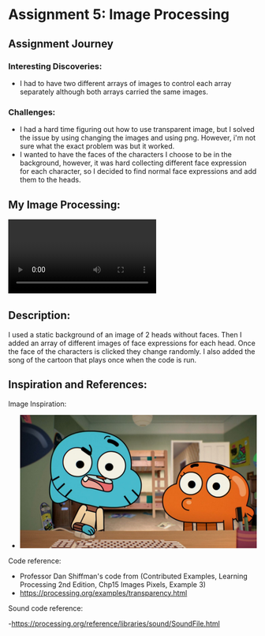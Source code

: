# Assignment 5: Image Processing

## Assignment Journey

### Interesting Discoveries:
- I had to have two different arrays of images to control each array separately although both arrays carried the same images.

### Challenges:
- I had a hard time figuring out how to use transparent image, but I solved the issue by using changing the images and using png. However, i'm not sure what the exact problem was but it worked.
- I wanted to have the faces of the characters I choose to be in the background, however, it was hard collecting different face expression for each character, so I decided to find normal face expressions and add them to the heads.

## My Image Processing:

![](Video.mov)

## Description:
I used a static background of an image of 2 heads without faces. Then I added an array of different images of face expressions for each head. Once the face of the characters is clicked they change randomly. I also added the song of the cartoon that plays once when the code is run. 

## Inspiration and References:

Image Inspiration: 

- ![](Image.jpg)

Code reference: 

- Professor Dan Shiffman's code from (Contributed Examples, Learning Processing 2nd Edition, Chp15 Images Pixels, Example 3)
- https://processing.org/examples/transparency.html

Sound code reference:

-https://processing.org/reference/libraries/sound/SoundFile.html
